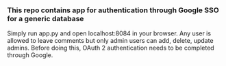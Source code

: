 ### This repo contains app for authentication through Google SSO for a generic database ###

Simply run app.py and open localhost:8084 in your browser. Any user is allowed to leave comments but only admin users can add, delete, update admins. Before doing this, OAuth 2 authentication needs to be completed through Google. 
